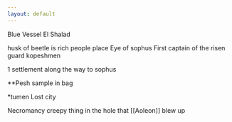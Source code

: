 ```yaml
---
layout: default
---
```

Blue Vessel
El Shalad


husk of beetle is rich people place
Eye of sophus
First captain of the risen guard kopeshmen


1 settlement along the way to sophus

**Pesh sample in bag

*tumen Lost city 

Necromancy creepy thing in the hole that [[Aoleon]] blew up